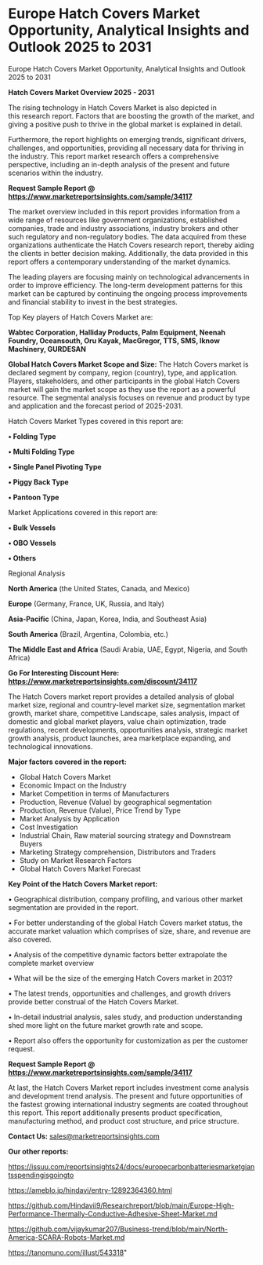 # Europe Hatch Covers Market Opportunity, Analytical Insights and Outlook 2025 to 2031
 Europe Hatch Covers Market Opportunity, Analytical Insights and Outlook 2025 to 2031

<Strong> Hatch Covers Market Overview 2025 - 2031</strong>

The rising technology in Hatch Covers Market is also depicted in this research report. Factors that are boosting the growth of the market, and giving a positive push to thrive in the global market is explained in detail.

Furthermore, the report highlights on emerging trends, significant drivers, challenges, and opportunities, providing all necessary data for thriving in the industry. This report market research offers a comprehensive perspective, including an in-depth analysis of the present and future scenarios within the industry.

<strong>Request Sample Report @ <a href=https://www.marketreportsinsights.com/sample/34117>https://www.marketreportsinsights.com/sample/34117</a></strong>

The market overview included in this report provides information from a wide range of resources like government organizations, established companies, trade and industry associations, industry brokers and other such regulatory and non-regulatory bodies. The data acquired from these organizations authenticate the Hatch Covers research report, thereby aiding the clients in better decision making. Additionally, the data provided in this report offers a contemporary understanding of the market dynamics.

The leading players are focusing mainly on technological advancements in order to improve efficiency. The long-term development patterns for this market can be captured by continuing the ongoing process improvements and financial stability to invest in the best strategies.

Top Key players of Hatch Covers Market are:

<strong>Wabtec Corporation, Halliday Products, Palm Equipment, Neenah Foundry, Oceansouth, Oru Kayak, MacGregor, TTS, SMS, Iknow Machinery, GURDESAN</strong>

<strong><b>Global Hatch Covers Market Scope and Size:</b></strong>
The Hatch Covers market is declared segment by company, region (country), type, and application. Players, stakeholders, and other participants in the global Hatch Covers market will gain the market scope as they use the report as a powerful resource. The segmental analysis focuses on revenue and product by type and application and the forecast period of 2025-2031.

Hatch Covers Market Types covered in this report are:

<strong>•  Folding Type

•  Multi Folding Type

•  Single Panel Pivoting Type

•  Piggy Back Type

•  Pantoon Type</strong>

Market Applications covered in this report are:

<strong>•  Bulk Vessels

•  OBO Vessels

•  Others</strong> 

Regional Analysis

<strong>North America</strong> (the United States, Canada, and Mexico)

<strong>Europe</strong> (Germany, France, UK, Russia, and Italy)

<strong>Asia-Pacific</strong> (China, Japan, Korea, India, and Southeast Asia)

<strong>South America</strong> (Brazil, Argentina, Colombia, etc.)

<strong>The Middle East and Africa</strong> (Saudi Arabia, UAE, Egypt, Nigeria, and South Africa)

<strong>Go For Interesting Discount Here: <a href=https://www.marketreportsinsights.com/discount/34117>https://www.marketreportsinsights.com/discount/34117</a></strong>

The Hatch Covers market report provides a detailed analysis of global market size, regional and country-level market size, segmentation market growth, market share, competitive Landscape, sales analysis, impact of domestic and global market players, value chain optimization, trade regulations, recent developments, opportunities analysis, strategic market growth analysis, product launches, area marketplace expanding, and technological innovations.

<strong><b>Major factors covered in the report:</b></strong>
<ul>
  <li>Global Hatch Covers Market </li>
  <li>Economic Impact on the Industry</li>
  <li>Market Competition in terms of Manufacturers</li>
  <li>Production, Revenue (Value) by geographical segmentation</li>
  <li>Production, Revenue (Value), Price Trend by Type</li>
  <li>Market Analysis by Application</li>
  <li>Cost Investigation</li>
  <li>Industrial Chain, Raw material sourcing strategy and Downstream Buyers</li>
  <li>Marketing Strategy comprehension, Distributors and Traders</li>
  <li>Study on Market Research Factors</li>
  <li>Global Hatch Covers Market Forecast</li>
</ul>

<strong><b>Key Point of the Hatch Covers Market report:</b></strong>

• Geographical distribution, company profiling, and various other market segmentation are provided in the report.

• For better understanding of the global Hatch Covers market status, the accurate market valuation which comprises of size, share, and revenue are also covered.

• Analysis of the competitive dynamic factors better extrapolate the complete market overview

• What will be the size of the emerging Hatch Covers market in 2031?

• The latest trends, opportunities and challenges, and growth drivers provide better construal of the Hatch Covers Market.

• In-detail industrial analysis, sales study, and production understanding shed more light on the future market growth rate and scope.

• Report also offers the opportunity for customization as per the customer request.

<strong>Request Sample Report @ <a href=https://www.marketreportsinsights.com/sample/34117>https://www.marketreportsinsights.com/sample/34117</a></strong>

At last, the Hatch Covers Market report includes investment come analysis and development trend analysis. The present and future opportunities of the fastest growing international industry segments are coated throughout this report. This report additionally presents product specification, manufacturing method, and product cost structure, and price structure.

<strong>Contact Us:</strong>
sales@marketreportsinsights.com

<strong>Our other reports:</strong>

<a href=https://issuu.com/reportsinsights24/docs/europecarbonbatteriesmarketgiantsspendingisgoingto>https://issuu.com/reportsinsights24/docs/europecarbonbatteriesmarketgiantsspendingisgoingto</a>

<a href=https://ameblo.jp/hindavi/entry-12892364360.html>https://ameblo.jp/hindavi/entry-12892364360.html</a>

<a href=https://github.com/Hindavii9/Researchreport/blob/main/Europe-High-Performance-Thermally-Conductive-Adhesive-Sheet-Market.md>https://github.com/Hindavii9/Researchreport/blob/main/Europe-High-Performance-Thermally-Conductive-Adhesive-Sheet-Market.md</a>

<a href=https://github.com/vijaykumar207/Business-trend/blob/main/North-America-SCARA-Robots-Market.md>https://github.com/vijaykumar207/Business-trend/blob/main/North-America-SCARA-Robots-Market.md</a>

<a href=https://tanomuno.com/illust/543318>https://tanomuno.com/illust/543318</a>"
